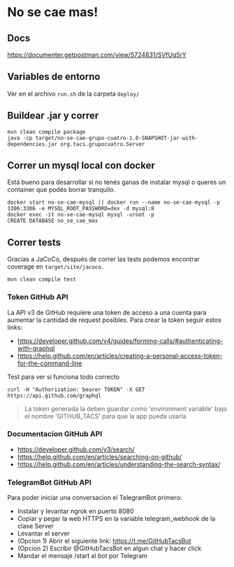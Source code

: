 # No se cae mas!
## Docs
https://documenter.getpostman.com/view/5724831/SVfUq5rY

## Variables de entorno
Ver en el archivo `run.sh` de la carpeta `deploy/`

## Buildear .jar y correr
```shell script
mvn clean compile package
java -cp target/no-se-cae-grupo-cuatro-1.0-SNAPSHOT-jar-with-dependencies.jar org.tacs.grupocuatro.Server
```

## Correr un mysql local con docker
Está bueno para desarrollar si no tenés ganas de instalar mysql o queres un container que podés borrar tranquilo.
```shell script
docker start no-se-cae-mysql || docker run --name no-se-cae-mysql -p 3306:3306 -e MYSQL_ROOT_PASSWORD=dev -d mysql:8
docker exec -it no-se-cae-mysql mysql -uroot -p
CREATE DATABASE no_se_cae_mas
```

## Correr tests
Gracias a JaCoCo, después de correr las tests podemos encontrar coverage en `target/site/jacoco`.
```shell script
mvn clean compile test
```

### Token GitHub API

La API v3 de GitHub requiere una token de acceso a una cuenta para aumentar la cantidad de request posibles.
Para crear la token seguir estos links:
- https://developer.github.com/v4/guides/forming-calls/#authenticating-with-graphql
- https://help.github.com/en/articles/creating-a-personal-access-token-for-the-command-line 

Test para ver si funciona todo correcto
```
curl -H "Authorization: bearer TOKEN" -X GET https://api.github.com/graphql
```

> La token generada la deben guardar como 'environment variable' bajo el nombre 'GITHUB_TACS' para que la app pueda usarla


### Documentacion GitHub API

- https://developer.github.com/v3/search/
- https://help.github.com/en/articles/searching-on-github/
- https://help.github.com/en/articles/understanding-the-search-syntax/


### TelegramBot GitHub API

Para poder iniciar una conversacion el TelegramBot primero:

- Instalar y levantar ngrok en puerto 8080
- Copiar y pegar la web HTTPS en la variable telegram_webhook de la clase Server
- Levantar el server
- (Opcion 1) Abrir el siguiente link: https://t.me/GitHubTacsBot
- (Opcion 2) Escribir @GitHubTacsBot en algun chat y hacer click
- Mandar el mensaje /start al bot por Telegram




 

